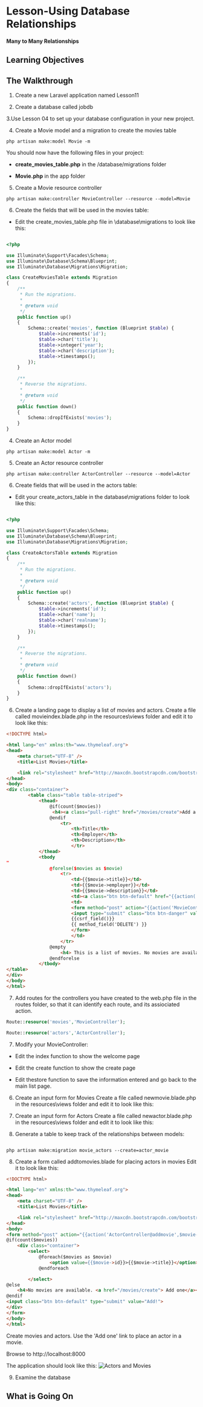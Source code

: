 <!-- enter lesson number and title below separated by hyphen-->
# Lesson-Using Database Relationships 
#### Many to Many Relationships 

## Learning Objectives

## The Walkthrough

1. Create a new Laravel application named Lesson11 

2. Create a database called jobdb 

3.Use Lesson 04 to set up your database configuration in your new project.  

4. Create a Movie model and a migration to create the movies table

``` shell 
php artisan make:model Movie -m 
``` 

You should now have the following files in your project: 

* **create_movies_table.php** in the /database/migrations folder 

* **Movie.php** in the app folder 

5. Create a Movie resource controller 

``` shell
php artisan make:controller MovieController --resource --model=Movie 
```

6. Create the fields that will be used in the movies table: 

* Edit the create_movies_table.php file in \database\migrations to look like this:

``` php 

<?php

use Illuminate\Support\Facades\Schema;
use Illuminate\Database\Schema\Blueprint;
use Illuminate\Database\Migrations\Migration;

class CreateMoviesTable extends Migration
{
    /**
     * Run the migrations.
     *
     * @return void
     */
    public function up()
    {
        Schema::create('movies', function (Blueprint $table) {
            $table->increments('id');
            $table->char('title');
            $table->integer('year');
            $table->char('description');
            $table->timestamps();
        });
    }

    /**
     * Reverse the migrations.
     *
     * @return void
     */
    public function down()
    {
        Schema::dropIfExists('movies');
    }
}


```


4. Create an Actor model 

``` shell 
php artisan make:model Actor -m 
``` 

5. Create an Actor resource controller
``` shell 
php artisan make:controller ActorController --resource --model=Actor 
```

6. Create fields that will be used in the actors table: 

* Edit your create_actors_table in the database\migrations folder to look like this: 

```php 

<?php

use Illuminate\Support\Facades\Schema;
use Illuminate\Database\Schema\Blueprint;
use Illuminate\Database\Migrations\Migration;

class CreateActorsTable extends Migration
{
    /**
     * Run the migrations.
     *
     * @return void
     */
    public function up()
    {
        Schema::create('actors', function (Blueprint $table) {
            $table->increments('id');
            $table->char('name');
            $table->char('realname');
            $table->timestamps();
        });
    }

    /**
     * Reverse the migrations.
     *
     * @return void
     */
    public function down()
    {
        Schema::dropIfExists('actors');
    }
}


```

6. Create a landing page to display a list of movies and actors. 
Create a file called movieindex.blade.php in the resources\views folder and edit it to look like this: 
``` html 
<!DOCTYPE html>

<html lang="en" xmlns:th="www.thymeleaf.org">
<head>
    <meta charset="UTF-8" />
    <title>List Movies</title>

    <link rel="stylesheet" href="http://maxcdn.bootstrapcdn.com/bootstrap/3.3.7/css/bootstrap.min.css" integrity="sha384-BVYiiSIFeK1dGmJRAkycuHAHRg32OmUcww7on3RYdg4Va+PmSTsz/K68vbdEjh4u" crossorigin="anonymous"/>
</head>
<body>
<div class="container">
		<table class="table table-striped">
			<thead>
				@if(count($movies))
				 <h4><a class="pull-right" href="/movies/create">Add a movie </a> </h4>
				@endif
					<tr>
						<th>Title</th>
						<th>Employer</th>
						<th>Description</th>
						</tr>
			</thead>
			<tbody
"
				@forelse($movies as $movie)
					<tr>
						<td>{{$movie->title}}</td>
						<td>{{$movie->employer}}</td>
						<td>{{$movie->description}}</td>
						<td><a class="btn btn-default" href="{{action('MovieController@edit', $movie['id'])}}" >Update</a></td>
						<td>
						<form method="post" action="{{action('MovieController@destroy', $movie->id)}}">
						<input type="submit" class="btn btn-danger" value="Delete">
						{{csrf_field()}}
						{{ method_field('DELETE') }}
						</form>
						</td>
					</tr>
				@empty
					<h4> This is a list of movies. No movies are available right now, please <a href="/movies/create">Add one </a> </h4>
				@endforelse
			</tbody>
</table>
</div>
</body>
</html>

```


7. Add routes for the controllers you have created to the web.php file in the routes folder, so that it can identify each route, and its assiociated action. 

``` php 
Route::resource('movies','MovieController');

Route::resource('actors','ActorController');

``` 

7. Modify your MovieController: 

* Edit the index function to show the welcome page 

* Edit the create function to show the create page

* Edit thestore function to save the information entered and go back to the main list page. 


6. Create an input form for Movies 
Create a file called newmovie.blade.php in the resources\views folder and edit it to look like this: 



7. Create an input form for Actors
Create a file called newactor.blade.php in the resources\views folder and edit it to look like this: 


8. Generate a table to keep track of the relationships between models: 

``` shell

php artisan make:migration movie_actors --create=actor_movie

```
8. Create a form called addtomovies.blade for placing actors in movies
Edit it to look like this: 
``` html 
<!DOCTYPE html>

<html lang="en" xmlns:th="www.thymeleaf.org">
<head>
    <meta charset="UTF-8" />
    <title>List Movies</title>

    <link rel="stylesheet" href="http://maxcdn.bootstrapcdn.com/bootstrap/3.3.7/css/bootstrap.min.css" integrity="sha384-BVYiiSIFeK1dGmJRAkycuHAHRg32OmUcww7on3RYdg4Va+PmSTsz/K68vbdEjh4u" crossorigin="anonymous"/>
</head>
<body>
<form method="post" action="{{action('ActorController@addmovie',$movie->id)}}">
@if(count($movies))
	<div class="container">
		<select>
			@foreach($movies as $movie)
				<option value={{$movie->id}}>{{$movie->title}}</option>
			@endforeach

		</select>
@else
	<h4>No movies are available. <a href="/movies/create"> Add one</a></h4>
@endif 
<input class="btn btn-default" type="submit" value="Add!">
</div>
</form>
</body>
</html>
```


Create movies and actors. 
Use the 'Add one' link to place an actor in a movie. 


Browse to http://localhost:8000

The application should look like this: 
![Actors and Movies](https://github.com/ajhenley/unofficialguides/blob/master/Laravel/img/listmoviesandactors.png "Creating a many to many relationship")

9. Examine the database 


## What is Going On
